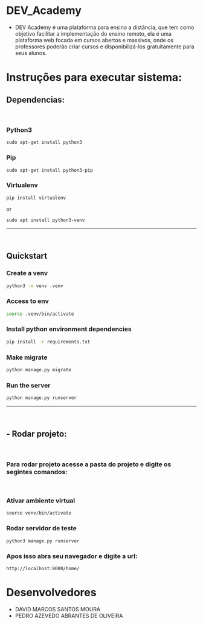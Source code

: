 # <strong>DEV_Academy</strong>
 - DEV Academy é uma plataforma para ensino a distância, que tem como objetivo facilitar a implementação do ensino remoto, ela é uma plataforma web focada em cursos abertos e massivos, onde os professores poderão criar cursos e disponibilizá-los gratuitamente para seus alunos.

# <strong>Instruções para executar sistema:</strong>

## Dependencias:

<br>


### Python3 

    sudo apt-get install python3

### Pip

    sudo apt-get install python3-pip

### Virtualenv

    pip install virtualenv

or

    sudo apt install python3-venv

<hr><br>

## Quickstart

### Create a venv

```bash
python3 -m venv .venv
```

### Access to env

```bash
source .venv/bin/activate
```

### Install python environment dependencies

```bash
pip install -r requirements.txt
```

### Make migrate

```bash
python manage.py migrate
```

### Run the server

```bash
python manage.py runserver
```

<hr><br>


## - Rodar projeto:

<br>

### Para rodar projeto acesse a pasta do projeto e digite os segintes comandos:
<br>

### Ativar ambiente virtual

    source venv/bin/activate

### Rodar servidor de teste    
    python3 manage.py runserver

### Apos isso abra seu navegador e digite a url: 
    http://localhost:8000/home/ 

# Desenvolvedores

 - DAVID MARCOS SANTOS MOURA
 - PEDRO AZEVEDO ABRANTES DE OLIVEIRA